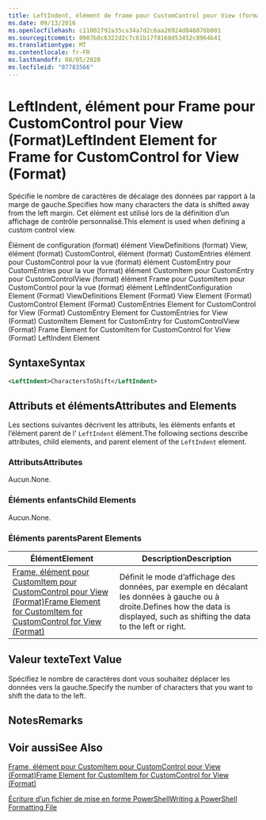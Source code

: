 ```yaml
---
title: LeftIndent, élément de frame pour CustomControl pour View (format) | Microsoft Docs
ms.date: 09/13/2016
ms.openlocfilehash: c11002f92a35ca34a7d2c6aa26924d846076b001
ms.sourcegitcommit: 0907b8c6322d2c7c61b17f8168d53452c8964b41
ms.translationtype: MT
ms.contentlocale: fr-FR
ms.lasthandoff: 08/05/2020
ms.locfileid: "87783566"
---
```

# <a name="leftindent-element-for-frame-for-customcontrol-for-view-format"></a><span data-ttu-id="c11c3-102">LeftIndent, élément pour Frame pour CustomControl pour View (Format)</span><span class="sxs-lookup"><span data-stu-id="c11c3-102">LeftIndent Element for Frame for CustomControl for View (Format)</span></span>

<span data-ttu-id="c11c3-103">Spécifie le nombre de caractères de décalage des données par rapport à la marge de gauche.</span><span class="sxs-lookup"><span data-stu-id="c11c3-103">Specifies how many characters the data is shifted away from the left margin.</span></span> <span data-ttu-id="c11c3-104">Cet élément est utilisé lors de la définition d’un affichage de contrôle personnalisé.</span><span class="sxs-lookup"><span data-stu-id="c11c3-104">This element is used when defining a custom control view.</span></span>

<span data-ttu-id="c11c3-105">Élément de configuration (format) élément ViewDefinitions (format) View, élément (format) CustomControl, élément (format) CustomEntries élément pour CustomControl pour la vue (format) élément CustomEntry pour CustomEntries pour la vue (format) élément CustomItem pour CustomEntry pour CustomControlView (format) élément Frame pour CustomItem pour CustomControl pour la vue (format) élément LeftIndent</span><span class="sxs-lookup"><span data-stu-id="c11c3-105">Configuration Element (Format) ViewDefinitions Element (Format) View Element (Format) CustomControl Element (Format) CustomEntries Element for CustomControl for View (Format) CustomEntry Element for CustomEntries for View (Format) CustomItem Element for CustomEntry for CustomControlView (Format) Frame Element for CustomItem for CustomControl for View (Format) LeftIndent Element</span></span>

## <a name="syntax"></a><span data-ttu-id="c11c3-106">Syntaxe</span><span class="sxs-lookup"><span data-stu-id="c11c3-106">Syntax</span></span>

```xml
<LeftIndent>CharactersToShift</LeftIndent>
```

## <a name="attributes-and-elements"></a><span data-ttu-id="c11c3-107">Attributs et éléments</span><span class="sxs-lookup"><span data-stu-id="c11c3-107">Attributes and Elements</span></span>

<span data-ttu-id="c11c3-108">Les sections suivantes décrivent les attributs, les éléments enfants et l’élément parent de l' `LeftIndent` élément.</span><span class="sxs-lookup"><span data-stu-id="c11c3-108">The following sections describe attributes, child elements, and parent element of the `LeftIndent` element.</span></span>

### <a name="attributes"></a><span data-ttu-id="c11c3-109">Attributs</span><span class="sxs-lookup"><span data-stu-id="c11c3-109">Attributes</span></span>

<span data-ttu-id="c11c3-110">Aucun.</span><span class="sxs-lookup"><span data-stu-id="c11c3-110">None.</span></span>

### <a name="child-elements"></a><span data-ttu-id="c11c3-111">Éléments enfants</span><span class="sxs-lookup"><span data-stu-id="c11c3-111">Child Elements</span></span>

<span data-ttu-id="c11c3-112">Aucun.</span><span class="sxs-lookup"><span data-stu-id="c11c3-112">None.</span></span>

### <a name="parent-elements"></a><span data-ttu-id="c11c3-113">Éléments parents</span><span class="sxs-lookup"><span data-stu-id="c11c3-113">Parent Elements</span></span>

|<span data-ttu-id="c11c3-114">Élément</span><span class="sxs-lookup"><span data-stu-id="c11c3-114">Element</span></span>|<span data-ttu-id="c11c3-115">Description</span><span class="sxs-lookup"><span data-stu-id="c11c3-115">Description</span></span>|
|-------------|-----------------|
|[<span data-ttu-id="c11c3-116">Frame, élément pour CustomItem pour CustomControl pour View (Format)</span><span class="sxs-lookup"><span data-stu-id="c11c3-116">Frame Element for CustomItem for CustomControl for View (Format)</span></span>](./frame-element-for-customitem-for-customcontrol-for-view-format.md)|<span data-ttu-id="c11c3-117">Définit le mode d’affichage des données, par exemple en décalant les données à gauche ou à droite.</span><span class="sxs-lookup"><span data-stu-id="c11c3-117">Defines how the data is displayed, such as shifting the data to the left or right.</span></span>|

## <a name="text-value"></a><span data-ttu-id="c11c3-118">Valeur texte</span><span class="sxs-lookup"><span data-stu-id="c11c3-118">Text Value</span></span>

<span data-ttu-id="c11c3-119">Spécifiez le nombre de caractères dont vous souhaitez déplacer les données vers la gauche.</span><span class="sxs-lookup"><span data-stu-id="c11c3-119">Specify the number of characters that you want to shift the data to the left.</span></span>

## <a name="remarks"></a><span data-ttu-id="c11c3-120">Notes</span><span class="sxs-lookup"><span data-stu-id="c11c3-120">Remarks</span></span>

## <a name="see-also"></a><span data-ttu-id="c11c3-121">Voir aussi</span><span class="sxs-lookup"><span data-stu-id="c11c3-121">See Also</span></span>

[<span data-ttu-id="c11c3-122">Frame, élément pour CustomItem pour CustomControl pour View (Format)</span><span class="sxs-lookup"><span data-stu-id="c11c3-122">Frame Element for CustomItem for CustomControl for View (Format)</span></span>](./frame-element-for-customitem-for-customcontrol-for-view-format.md)

[<span data-ttu-id="c11c3-123">Écriture d’un fichier de mise en forme PowerShell</span><span class="sxs-lookup"><span data-stu-id="c11c3-123">Writing a PowerShell Formatting File</span></span>](./writing-a-powershell-formatting-file.md)
